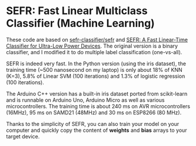 # SEFR: Fast Linear Multiclass Classifier (Machine Learning)

These code are based on [sefr-classifier/sefr](https://github.com/sefr-classifier/sefr) and [SEFR: A Fast Linear-Time Classifier for Ultra-Low Power Devices](https://arxiv.org/abs/2006.04620). The original version is a binary classifier, and I modified it to do multiple label classification (one-vs-all).

SEFR is indeed very fast. In the Python version (using the iris dataset), the training time (~500 nanosecond on my laptop) is only about 18% of KNN (K=3), 5.8% of Linear SVM (100 iterations) and 1.3% of logistic regression (100 iterations).

The Arduino C++ version has a built-in iris dataset ported from scikit-learn and is runnable on Arduino Uno, Arduino Micro as well as various microcontrollers. The training time is about 240 ms on AVR microcontrollers (16MHz), 95 ms on SAMD21 (48MHz) and 30 ms on ESP8266 (80 MHz).

Thanks to the simplicity of SEFR, you can also train your model on your computer and quickly copy the content of **weights** and **bias** arrays to your target device.
